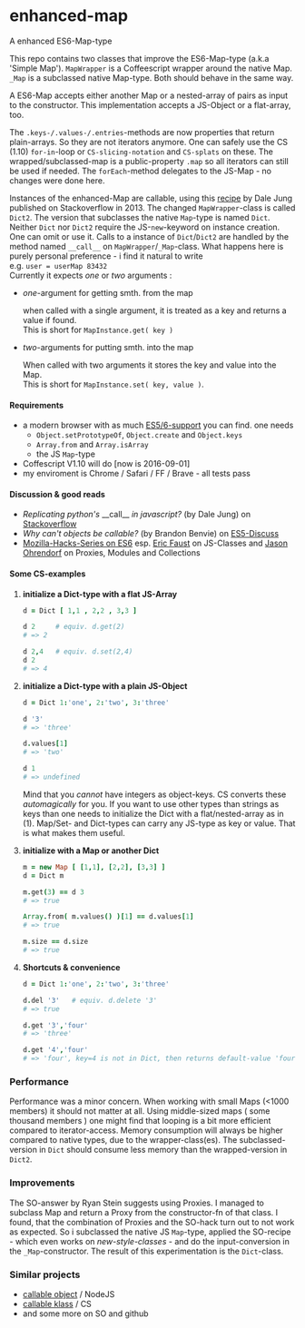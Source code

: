 # enhanced-map
A enhanced ES6-Map-type 

This repo contains two classes that improve the ES6-Map-type (a.k.a 'Simple Map').
`MapWrapper` is a Coffeescript wrapper around the native Map. `_Map` is a subclassed native Map-type.
Both should behave in the same way.

A ES6-Map accepts either another Map or a nested-array of pairs as input to
the constructor.
This implementation accepts a JS-Object or a flat-array, too.

The `.keys-/.values-/.entries`-methods are now properties that
return plain-arrays. So they are not iterators anymore. One can safely use
the CS (1.10) `for-in`-loop or `CS-slicing-notation` and `CS-splats` on these.
The wrapped/subclassed-map is a public-property `.map` so all iterators can still
be used if needed.
The `forEach`-method delegates to the JS-Map - no changes were done here.

Instances of the enhanced-Map are callable, using this [recipe](https://stackoverflow.com/questions/17866654/replicating-pythons-call-in-javascript) by Dale Jung published on Stackoverflow in 2013. 
The changed `MapWrapper`-class is called `Dict2`.
The version that subclasses the native `Map`-type is named `Dict`.
Neither `Dict` nor `Dict2` require the JS-`new`-keyword on instance creation.
One can omit or use it. Calls to a instance of `Dict`/`Dict2` are handled by
the method named `__call__` on `MapWrapper`/`_Map`-class. What happens here is purely
personal preference - i find it natural to write <br />e.g. `user = userMap 83432` <br />
Currently it expects _one_ or _two_ arguments :

- *one*-argument for getting smth. from the map

    when called with a single argument, it is treated as a key and returns a
    value if found. <br />This is short for `MapInstance.get( key )`

- *two*-arguments for putting smth. into the map

    When called with two arguments it stores the key and value into the Map. <br />
    This is short for `MapInstance.set( key, value )`.

#### Requirements

* a modern browser with as much [ES5/6-support](https://kangax.github.io/compat-table/es6/) you can find. one needs
    - `Object.setPrototypeOf`, `Object.create` and `Object.keys`
    - `Array.from` and `Array.isArray`
    - the JS `Map`-type
* Coffescript V1.10 will do [now is 2016-09-01]
* my enviroment is Chrome / Safari / FF / Brave - all tests pass


#### Discussion & good reads

* _Replicating python's_ \_\_call\_\_ _in javascript?_ (by Dale Jung) on [Stackoverflow](https://stackoverflow.com/questions/17866654/replicating-pythons-call-in-javascript)
* _Why can't objects be callable?_ (by Brandon Benvie) on [ES5-Discuss](https://esdiscuss.org/topic/why-can-t-objects-be-callable)
* [Mozilla-Hacks-Series on ES6](https://hacks.mozilla.org/category/es6-in-depth/) esp. [Eric Faust](https://hacks.mozilla.org/author/efaustmozilla-com/) on JS-Classes and [Jason Ohrendorf](https://blog.mozilla.org/jorendorff/) on Proxies, Modules and Collections

#### Some CS-examples

1. **initialize a Dict-type with a flat JS-Array**

    ```Coffeescript
    d = Dict [ 1,1 , 2,2 , 3,3 ]

    d 2     # equiv. d.get(2)
    # => 2

    d 2,4   # equiv. d.set(2,4)
    d 2
    # => 4
    ```

2. **initialize a Dict-type with a plain JS-Object**

    ```Coffeescript
    d = Dict 1:'one', 2:'two', 3:'three'

    d '3'
    # => 'three'

    d.values[1]
    # => 'two'

    d 1
    # => undefined
    ```

    Mind that you *cannot* have integers as object-keys. CS converts these
    _automagically_ for you. If you want to use other types than strings as
    keys than one needs to initialize the Dict with a flat/nested-array as in (1).
    Map/Set- and Dict-types can carry any JS-type as key or value. That is what makes them useful.

3. **initialize with a Map or another Dict**

    ```Coffeescript
    m = new Map [ [1,1], [2,2], [3,3] ]
    d = Dict m

    m.get(3) == d 3
    # => true

    Array.from( m.values() )[1] == d.values[1]
    # => true

    m.size == d.size
    # => true
    ```

4. **Shortcuts & convenience**

    ```Coffeescript
    d = Dict 1:'one', 2:'two', 3:'three'

    d.del '3'   # equiv. d.delete '3'
    # => true

    d.get '3','four'
    # => 'three'

    d.get '4','four'
    # => 'four', key=4 is not in Dict, then returns default-value 'four'
    ```


### Performance

Performance was a minor concern. When working with small Maps (<1000 members)
it should not matter at all. Using middle-sized maps ( some thousand members ) one
might find that looping is a bit more efficient compared to iterator-access.
Memory consumption will always be higher compared to native types, due to
the wrapper-class(es). The subclassed-version in `Dict` should consume less
memory than the wrapped-version in `Dict2`.


### Improvements

The SO-answer by Ryan Stein suggests using Proxies. I managed to subclass
Map and return a Proxy from the constructor-fn of that class.
I found, that the combination of Proxies and the SO-hack turn out to not work
as expected. So i subclassed the native JS `Map`-type, applied the SO-recipe - which
even works on _new-style-classes_  - and do the input-conversion in the `_Map`-constructor. The result of this experimentation is the `Dict`-class.


### Similar projects

* [callable object](https://www.npmjs.com/package/callable-object) / NodeJS
* [callable klass](https://github.com/shesek/callable-klass) / CS
* and some more on SO and github
